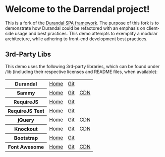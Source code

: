 # Welcome to the Darrendal project!

This is a fork of the <a href="http://www.durandaljs.com">Durandal SPA framework</a>. The purpose of this fork is to demonstrate how Durandal could be refactored with an emphasis on client-side usage and best practices. This demo attempts to exemplify a modular architecture, while adhering to front-end development best practices.

## 3rd-Party Libs

This demo uses the following 3rd-party libraries, which can be found under /lib (including their respective licenses and README files, when available):

<table>
    <tr>
        <th>Durandal</th>
        <td><a href="http://durandaljs.com/">Home</a></td>
        <td><a href="https://github.com/BlueSpire/Durandal">Git</a></td>
        <td></td>
    </tr>
    <tr>
        <th>Sammy</th>
        <td><a href="http://sammyjs.org/">Home</a></td>
        <td><a href="https://github.com/quirkey/sammy">Git</a></td>
        <td><a href="//cdnjs.cloudflare.com/ajax/libs/sammy.js/0.7.4/sammy.min.js">CDN</a></td>
    </tr>
    <tr>
        <th>RequireJS</th>
        <td><a href="http://requirejs.org/">Home</a></td>
        <td><a href="https://github.com/jrburke/requirejs">Git</a></td>
        <td></td>
    </tr>
    <tr>
        <th>RequireJS Text</th>
        <td><a href="http://requirejs.org/docs/api.html#text">Home</a></td>
        <td><a href="https://github.com/requirejs/text">Git</a></td>
        <td></td>
    </tr>
    <tr>
        <th>jQuery</th>
        <td><a href="http://jquery.com/">Home</a></td>
        <td><a href="https://github.com/jquery/jquery">Git</a></td>
        <td><a href="//cdnjs.cloudflare.com/ajax/libs/jquery/1.10.0/jquery.min.js">CDN</a></td>
    </tr>
    <tr>
        <th>Knockout</th>
        <td><a href="http://knockoutjs.com/">Home</a></td>
        <td><a href="https://github.com/SteveSanderson/knockout/">Git</a></td>
        <td><a href="//cdnjs.cloudflare.com/ajax/libs/knockout/2.2.1/knockout-min.js">CDN</a></td>
    </tr>
    <tr>
        <th>Bootstrap</th>
        <td><a href="http://twitter.github.io/bootstrap/">Home</a></td>
        <td><a href="http://github.com/twitter/bootstrap">Git</a></td>
        <td></td>
    </tr>
    <tr>
        <th>Font Awesome</th>
        <td><a href="http://fortawesome.github.io/Font-Awesome/">Home</a></td>
        <td><a href="https://github.com/FortAwesome/Font-Awesome">Git</a></td>
        <td><a href="//cdnjs.cloudflare.com/ajax/libs/font-awesome/3.1.0/css/font-awesome.min.css">CDN</a></td>
    </tr>
</table>
